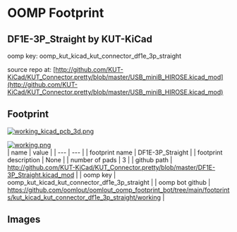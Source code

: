 # OOMP Footprint  
## DF1E-3P_Straight  by KUT-KiCad  
  
oomp key: oomp_kut_kicad_kut_connector_df1e_3p_straight  
  
source repo at: [http://github.com/KUT-KiCad/KUT_Connector.pretty/blob/master/USB_miniB_HIROSE.kicad_mod](http://github.com/KUT-KiCad/KUT_Connector.pretty/blob/master/USB_miniB_HIROSE.kicad_mod)  
## Footprint  
  
[![working_kicad_pcb_3d.png](working_kicad_pcb_3d_600.png)](working_kicad_pcb_3d.png)  
  
[![working.png](working_600.png)](working.png)  
| name | value | 
| --- | --- | 
| footprint name | DF1E-3P_Straight | 
| footprint description | None | 
| number of pads | 3 | 
| github path | http://github.com/KUT-KiCad/KUT_Connector.pretty/blob/master/DF1E-3P_Straight.kicad_mod | 
| oomp key | oomp_kut_kicad_kut_connector_df1e_3p_straight | 
| oomp bot github | https://github.com/oomlout/oomlout_oomp_footprint_bot/tree/main/footprints/kut_kicad_kut_connector_df1e_3p_straight/working | 
## Images  

